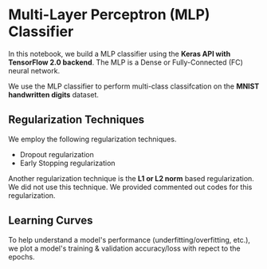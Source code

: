 # Multi-Layer Perceptron (MLP) Classifier

In this notebook, we build a MLP classifier using the **Keras API with TensorFlow 2.0 backend**. The MLP is a Dense or Fully-Connected (FC) neural network. 

We use the MLP classifier to perform multi-class classifcation on the **MNIST handwritten digits** dataset.


## Regularization Techniques

We employ the following regularization techniques.
- Dropout regularization
- Early Stopping regularization


Another regularization technique is the **L1 or L2 norm** based regularization. We did not use this technique. We provided commented out codes for this regularization.


## Learning Curves
To help understand a model's performance (underfitting/overfitting, etc.), we plot a model's training & validation accuracy/loss with repect to the epochs.
